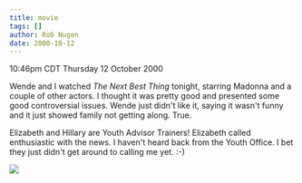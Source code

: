 ```yaml
---
title: movie
tags: []
author: Rob Nugen
date: 2000-10-12
---
```


<title>The Next Best Thing</title>
<p class=date>10:46pm CDT Thursday 12 October 2000

<p>Wende and I watched <em>The Next Best Thing</em> tonight, starring
Madonna and a couple of other actors.  I thought it was pretty good
and presented some good controversial issues.  Wende just didn't like
it, saying it wasn't funny and it just showed family not getting
along.  True.

<p>Elizabeth and Hillary are Youth Advisor Trainers!  Elizabeth called
enthusiastic with the news.  I haven't heard back from the Youth
Office.  I bet they just didn't get around to calling me yet.  :-)

<p><img src='/images/rob/wL-ROB.gif'>

